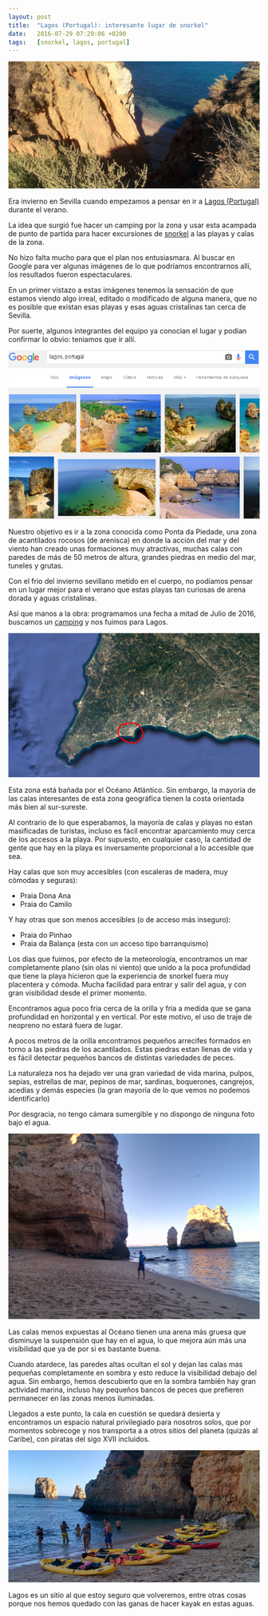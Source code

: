 ```yaml
---
layout: post
title:  "Lagos (Portugal): interesante lugar de snorkel"
date:   2016-07-29 07:29:06 +0200
tags:	[snorkel, lagos, portugal]
---
```


![lagos_balanza][lagos_balanza.jpg]

Era invierno en Sevilla cuando empezamos a pensar en ir a [Lagos (Portugal)] durante
el verano.

La idea que surgió fue hacer un camping por la zona y usar esta acampada de punto de
partida para hacer excursiones de [snorkel] a las playas y calas de la zona.

No hizo falta mucho para que el plan nos entusiasmara. Al buscar en Google para ver
algunas imágenes de lo que podríamos encontrarnos allí, los resultados fueron
espectaculares.

En un primer vistazo a estas imágenes tenemos la sensación de que estamos viendo algo
irreal, editado o modificado de alguna manera, que no es posible que existan esas playas
y esas aguas cristalinas tan cerca de Sevilla.

Por suerte, algunos integrantes del equipo ya conocian el lugar y podian confirmar lo
obvio: teniamos que ir allí.

![lagos_google][lagos_google.png]

Nuestro objetivo es ir a la zona conocida como Ponta da Piedade, una zona de acantilados
rocosos (de arenisca) en donde la acción del mar y del viento han creado unas formaciones
muy atractivas, muchas calas con paredes de más de 50 metros de altura, grandes piedras
en medio del mar, tuneles y grutas.

Con el frio del invierno sevillano metido en el cuerpo, no podíamos pensar en un lugar
mejor para el verano que estas playas tan curiosas de arena dorada y aguas cristalinas.

Así que manos a la obra: programamos una fecha a mitad de Julio de 2016, buscamos un
[camping] y nos fuimos para Lagos.

![lagos_mapa][lagos_mapa.png]

Esta zona está bañada por el Océano Atlántico. Sin embargo, la mayoría de las
calas interesantes de esta zona geográfica tienen la costa orientada más bien al
sur-sureste.

Al contrario de lo que esperabamos, la mayoría de calas y playas no estan masificadas
de turistas, incluso es fácil encontrar aparcamiento muy cerca de los accesos a la playa.
Por supuesto, en cualquier caso, la cantidad de gente que hay en la playa es inversamente
proporcional a lo accesible que sea.

Hay calas que son muy accesibles (con escaleras de madera, muy cómodas y seguras):

* Praia Dona Ana
* Praia do Camilo

Y hay otras que son menos accesibles (o de acceso más inseguro):

* Praia do Pinhao
* Praia da Balança (esta con un acceso tipo barranquismo)

Los dias que fuimos, por efecto de la meteorología, encontramos un mar completamente
plano (sin olas ni viento) que unido a la poca profundidad que tiene la playa hicieron
que la experiencia de snorkel fuera muy placentera y cómoda. Mucha facilidad para entrar
y salir del agua, y con gran visibilidad desde el primer momento.

Encontramos agua poco fria cerca de la orilla y fria a medida que se gana profundidad
en horizontal y en vertical. Por este motivo, el uso de traje de neopreno no estará fuera
de lugar.

A pocos metros de la orilla encontramos pequeños arrecifes formados en torno a las
piedras de los acantilados. Estas piedras estan llenas de vida y es fácil detectar
pequeños bancos de distintas variedades de peces.

La naturaleza nos ha dejado ver una gran variedad de vida marina, pulpos, sepias,
estrellas de mar, pepinos de mar, sardinas, boquerones, cangrejos, acedias y demás
especies (la gran mayoría de lo que vemos no podemos identificarlo)

Por desgracia, no tengo cámara sumergible y no dispongo de ninguna foto bajo el agua.

![lagos_playa][lagos_playa.jpg]

Las calas menos expuestas al Océano tienen una arena más gruesa que disminuye la 
suspensión que hay en el agua, lo que mejora aún más una visibilidad que ya de por si
es bastante buena.

Cuando atardece, las paredes altas ocultan el sol y dejan las calas mas
pequeñas completamente en sombra y esto reduce la visibilidad debajo del agua.
Sin embargo, hemos descubierto que en la sombra también hay gran actividad marina,
incluso hay pequeños bancos de peces que prefieren permanecer en las zonas menos
iluminadas.

Llegados a este punto, la cala en cuestión se quedará desierta y encontramos un espacio
natural privilegiado para nosotros solos, que por momentos sobrecoge y nos transporta a
a otros sitios del planeta (quizás al Caribe), con piratas del sigo XVII incluidos.

![lagos_kayak][lagos_kayak.png]

Lagos es un sitio al que estoy seguro que volveremos, entre otras cosas porque nos hemos
quedado con las ganas de hacer kayak en estas aguas.


[lagos_balanza.jpg]:	/assets/lagos_balanza.jpg
[Lagos (Portugal)]:	https://es.wikipedia.org/wiki/Lagos_(Portugal)
[snorkel]:		https://es.wikipedia.org/wiki/Snorkel
[lagos_google.png]:	/assets/lagos_google.png
[camping]:		http://www.turiscampo.com/
[lagos_mapa.png]:	/assets/lagos_mapa.png
[lagos_playa.jpg]:	/assets/lagos_playa.jpg
[lagos_kayak.png]:	/assets/lagos_kayak.png
